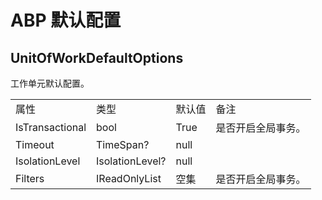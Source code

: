 # ABP 默认配置

## UnitOfWorkDefaultOptions

工作单元默认配置。

<table>
    <tr>
        <td>属性</td>
		<td>类型</td>		
		<td>默认值</td>
        <td>备注</td>
    </tr>
    <tr>
        <td>IsTransactional</td>
		<td>bool</td>		
		<td>True</td>
        <td>是否开启全局事务。</td>
    </tr>
    <tr>
        <td>Timeout</td>
		<td>TimeSpan?</td>		
		<td>null</td>
        <td></td>
    </tr>
    <tr>
        <td>IsolationLevel</td>
		<td>IsolationLevel?</td>		
		<td>null</td>
        <td></td>
    </tr>
    <tr>
        <td>Filters</td>
		<td>IReadOnlyList<DataFilterConfiguration></td>		
		<td>空集</td>
        <td>是否开启全局事务。</td>
    </tr>	
</table>
